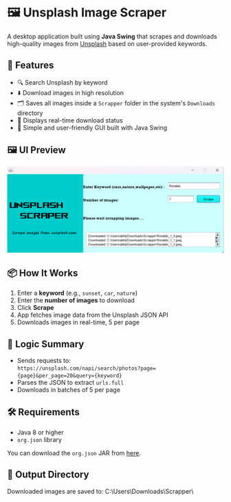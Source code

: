 # 🖼️ Unsplash Image Scraper

A desktop application built using **Java Swing** that scrapes and downloads high-quality images from [Unsplash](https://unsplash.com) based on user-provided keywords.

## 🚀 Features

- 🔍 Search Unsplash by keyword
- ⬇️ Download images in high resolution
- 🗂️ Saves all images inside a `Scrapper` folder in the system's `Downloads` directory
- 📄 Displays real-time download status
- 📸 Simple and user-friendly GUI built with Java Swing

## 🖼️ UI Preview

![UI Screenshot](screenshots/Screenshot%202025-06-09%20223323.png) <!-- Replace with your actual screenshot file name -->

## 📦 How It Works

1. Enter a **keyword** (e.g., `sunset`, `car`, `nature`)
2. Enter the **number of images** to download
3. Click **Scrape**
4. App fetches image data from the Unsplash JSON API
5. Downloads images in real-time, 5 per page

## 🧠 Logic Summary

- Sends requests to:  
  `https://unsplash.com/napi/search/photos?page={page}&per_page=20&query={keyword}`
- Parses the JSON to extract `urls.full`
- Downloads in batches of 5 per page

## 🛠️ Requirements

- Java 8 or higher
- `org.json` library

You can download the `org.json` JAR from [here](https://mvnrepository.com/artifact/org.json/json).

## 💾 Output Directory

Downloaded images are saved to: C:\Users<YourUsername>\Downloads\Scrapper\
